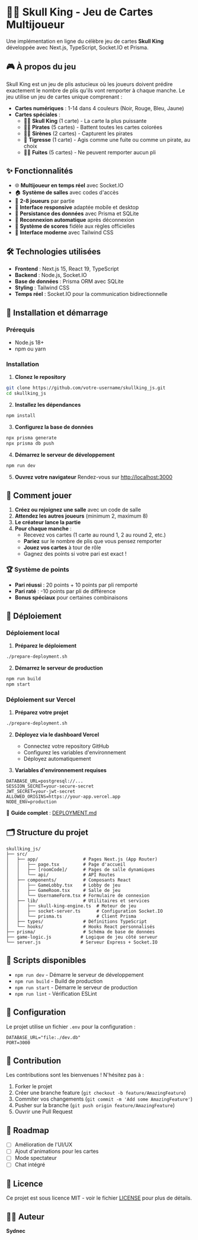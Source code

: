 # 🏴‍☠️ Skull King - Jeu de Cartes Multijoueur

Une implémentation en ligne du célèbre jeu de cartes **Skull King** développée avec Next.js, TypeScript, Socket.IO et Prisma.

## 🎮 À propos du jeu

Skull King est un jeu de plis astucieux où les joueurs doivent prédire exactement le nombre de plis qu'ils vont remporter à chaque manche. Le jeu utilise un jeu de cartes unique comprenant :

- **Cartes numériques** : 1-14 dans 4 couleurs (Noir, Rouge, Bleu, Jaune)
- **Cartes spéciales** :
  - 🏴‍☠️ **Skull King** (1 carte) - La carte la plus puissante
  - 🏴‍☠️ **Pirates** (5 cartes) - Battent toutes les cartes colorées
  - 🧜‍♀️ **Sirènes** (2 cartes) - Capturent les pirates
  - 🐯 **Tigresse** (1 carte) - Agis comme une fuite ou comme un pirate, au choix  
  - 🏃‍♂️ **Fuites** (5 cartes) - Ne peuvent remporter aucun pli

## ✨ Fonctionnalités

- 🌐 **Multijoueur en temps réel** avec Socket.IO
- 🏠 **Système de salles** avec codes d'accès
- 👥 **2-8 joueurs** par partie
- 📱 **Interface responsive** adaptée mobile et desktop
- 💾 **Persistance des données** avec Prisma et SQLite
- 🔄 **Reconnexion automatique** après déconnexion
- 🎯 **Système de scores** fidèle aux règles officielles
- 🎨 **Interface moderne** avec Tailwind CSS

## 🛠️ Technologies utilisées

- **Frontend** : Next.js 15, React 19, TypeScript
- **Backend** : Node.js, Socket.IO
- **Base de données** : Prisma ORM avec SQLite
- **Styling** : Tailwind CSS
- **Temps réel** : Socket.IO pour la communication bidirectionnelle

## 🚀 Installation et démarrage

### Prérequis
- Node.js 18+ 
- npm ou yarn

### Installation

1. **Clonez le repository**
```bash
git clone https://github.com/votre-username/skullking_js.git
cd skullking_js
```

2. **Installez les dépendances**
```bash
npm install
```

3. **Configurez la base de données**
```bash
npx prisma generate
npx prisma db push
```

4. **Démarrez le serveur de développement**
```bash
npm run dev
```

5. **Ouvrez votre navigateur**
Rendez-vous sur [http://localhost:3000](http://localhost:3000)

## 📖 Comment jouer

1. **Créez ou rejoignez une salle** avec un code de salle
2. **Attendez les autres joueurs** (minimum 2, maximum 8)
3. **Le créateur lance la partie**
4. **Pour chaque manche** :
   - Recevez vos cartes (1 carte au round 1, 2 au round 2, etc.)
   - **Pariez** sur le nombre de plis que vous pensez remporter
   - **Jouez vos cartes** à tour de rôle
   - Gagnez des points si votre pari est exact !

### 🏆 Système de points

- **Pari réussi** : 20 points + 10 points par pli remporté
- **Pari raté** : -10 points par pli de différence
- **Bonus spéciaux** pour certaines combinaisons

## 🚀 Déploiement

### Déploiement local

1. **Préparez le déploiement**
```bash
./prepare-deployment.sh
```

2. **Démarrez le serveur de production**
```bash
npm run build
npm start
```

### Déploiement sur Vercel

1. **Préparez votre projet**
```bash
./prepare-deployment.sh
```

2. **Déployez via le dashboard Vercel**
   - Connectez votre repository GitHub
   - Configurez les variables d'environnement
   - Déployez automatiquement

3. **Variables d'environnement requises**
```env
DATABASE_URL=postgresql://...
SESSION_SECRET=your-secure-secret
JWT_SECRET=your-jwt-secret
ALLOWED_ORIGINS=https://your-app.vercel.app
NODE_ENV=production
```

📖 **Guide complet** : [DEPLOYMENT.md](./DEPLOYMENT.md)

## 🗂️ Structure du projet

```
skullking_js/
├── src/
│   ├── app/                 # Pages Next.js (App Router)
│   │   ├── page.tsx         # Page d'accueil
│   │   ├── [roomCode]/      # Pages de salle dynamiques
│   │   └── api/             # API Routes
│   ├── components/          # Composants React
│   │   ├── GameLobby.tsx    # Lobby de jeu
│   │   ├── GameRoom.tsx     # Salle de jeu
│   │   └── UsernameForm.tsx # Formulaire de connexion
│   ├── lib/                 # Utilitaires et services
│   │   ├── skull-king-engine.ts  # Moteur de jeu
│   │   ├── socket-server.ts      # Configuration Socket.IO
│   │   └── prisma.ts             # Client Prisma
│   ├── types/               # Définitions TypeScript
│   └── hooks/               # Hooks React personnalisés
├── prisma/                  # Schéma de base de données
├── game-logic.js           # Logique de jeu côté serveur
└── server.js               # Serveur Express + Socket.IO
```

## 🎯 Scripts disponibles

- `npm run dev` - Démarre le serveur de développement
- `npm run build` - Build de production
- `npm run start` - Démarre le serveur de production
- `npm run lint` - Vérification ESLint

## 🔧 Configuration

Le projet utilise un fichier `.env` pour la configuration :

```env
DATABASE_URL="file:./dev.db"
PORT=3000
```

## 🤝 Contribution

Les contributions sont les bienvenues ! N'hésitez pas à :

1. Forker le projet
2. Créer une branche feature (`git checkout -b feature/AmazingFeature`)
3. Commiter vos changements (`git commit -m 'Add some AmazingFeature'`)
4. Pusher sur la branche (`git push origin feature/AmazingFeature`)
5. Ouvrir une Pull Request

## 📝 Roadmap

- [ ] Amélioration de l'UI/UX
- [ ] Ajout d'animations pour les cartes
- [ ] Mode spectateur
- [ ] Chat intégré

## 📄 Licence

Ce projet est sous licence MIT - voir le fichier [LICENSE](LICENSE) pour plus de détails.

## 👨‍💻 Auteur

**Sydnec**
